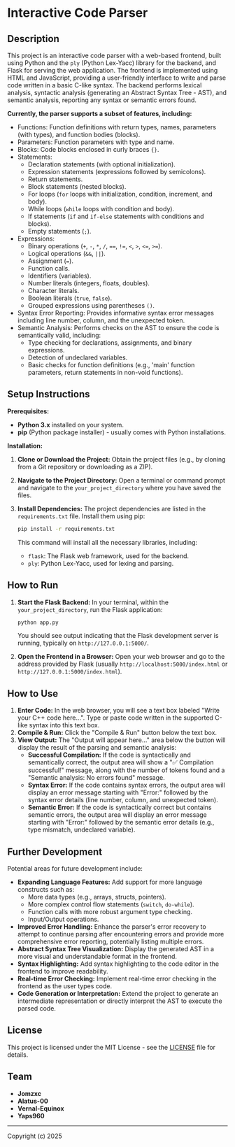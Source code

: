 # Interactive Code Parser

## Description

This project is an interactive code parser with a web-based frontend, built using Python and the `ply` (Python Lex-Yacc) library for the backend, and Flask for serving the web application. The frontend is implemented using HTML and JavaScript, providing a user-friendly interface to write and parse code written in a basic C-like syntax. The backend performs lexical analysis, syntactic analysis (generating an Abstract Syntax Tree - AST), and semantic analysis, reporting any syntax or semantic errors found.

**Currently, the parser supports a subset of features, including:**

* Functions: Function definitions with return types, names, parameters (with types), and function bodies (blocks).
* Parameters: Function parameters with type and name.
* Blocks: Code blocks enclosed in curly braces `{}`.
* Statements:
    * Declaration statements (with optional initialization).
    * Expression statements (expressions followed by semicolons).
    * Return statements.
    * Block statements (nested blocks).
    * For loops (`for` loops with initialization, condition, increment, and body).
    * While loops (`while` loops with condition and body).
    * If statements (`if` and `if-else` statements with conditions and blocks).
    * Empty statements (`;`).
* Expressions:
    * Binary operations (`+`, `-`, `*`, `/`, `==`, `!=`, `<`, `>`, `<=`, `>=`).
    * Logical operations (`&&`, `||`).
    * Assignment (`=`).
    * Function calls.
    * Identifiers (variables).
    * Number literals (integers, floats, doubles).
    * Character literals.
    * Boolean literals (`true`, `false`).
    * Grouped expressions using parentheses `()`.
* Syntax Error Reporting: Provides informative syntax error messages including line number, column, and the unexpected token.
* Semantic Analysis: Performs checks on the AST to ensure the code is semantically valid, including:
    * Type checking for declarations, assignments, and binary expressions.
    * Detection of undeclared variables.
    * Basic checks for function definitions (e.g., 'main' function parameters, return statements in non-void functions).

## Setup Instructions

**Prerequisites:**

* **Python 3.x** installed on your system.
* **pip** (Python package installer) - usually comes with Python installations.

**Installation:**

1.  **Clone or Download the Project:** Obtain the project files (e.g., by cloning from a Git repository or downloading as a ZIP).
2.  **Navigate to the Project Directory:** Open a terminal or command prompt and navigate to the `your_project_directory` where you have saved the files.
3.  **Install Dependencies:** The project dependencies are listed in the `requirements.txt` file. Install them using pip:

    ```bash
    pip install -r requirements.txt
    ```
    This command will install all the necessary libraries, including:
    * `flask`: The Flask web framework, used for the backend.
    * `ply`: Python Lex-Yacc, used for lexing and parsing.

## How to Run

1.  **Start the Flask Backend:** In your terminal, within the `your_project_directory`, run the Flask application:

    ```bash
    python app.py
    ```
    You should see output indicating that the Flask development server is running, typically on `http://127.0.0.1:5000/`.

2.  **Open the Frontend in a Browser:** Open your web browser and go to the address provided by Flask (usually `http://localhost:5000/index.html` or `http://127.0.0.1:5000/index.html`).

## How to Use

1.  **Enter Code:** In the web browser, you will see a text box labeled "Write your C++ code here...". Type or paste code written in the supported C-like syntax into this text box.
2.  **Compile & Run:** Click the "Compile & Run" button below the text box.
3.  **View Output:** The "Output will appear here..." area below the button will display the result of the parsing and semantic analysis:
    * **Successful Compilation:** If the code is syntactically and semantically correct, the output area will show a "✅ Compilation successful!" message, along with the number of tokens found and a "Semantic analysis: No errors found" message.
    * **Syntax Error:** If the code contains syntax errors, the output area will display an error message starting with "Error:" followed by the syntax error details (line number, column, and unexpected token).
    * **Semantic Error:** If the code is syntactically correct but contains semantic errors, the output area will display an error message starting with "Error:" followed by the semantic error details (e.g., type mismatch, undeclared variable).

## Further Development

Potential areas for future development include:

* **Expanding Language Features:** Add support for more language constructs such as:
    * More data types (e.g., arrays, structs, pointers).
    * More complex control flow statements (`switch`, `do-while`).
    * Function calls with more robust argument type checking.
    * Input/Output operations.
* **Improved Error Handling:** Enhance the parser's error recovery to attempt to continue parsing after encountering errors and provide more comprehensive error reporting, potentially listing multiple errors.
* **Abstract Syntax Tree Visualization:** Display the generated AST in a more visual and understandable format in the frontend.
* **Syntax Highlighting:** Add syntax highlighting to the code editor in the frontend to improve readability.
* **Real-time Error Checking:** Implement real-time error checking in the frontend as the user types code.
* **Code Generation or Interpretation:** Extend the project to generate an intermediate representation or directly interpret the AST to execute the parsed code.

## License

This project is licensed under the MIT License - see the [LICENSE](LICENSE) file for details.

## Team

* **Jomzxc**
* **Alatus-00**
* **Vernal-Equinox**
* **Yaps960**

---
Copyright (c) 2025